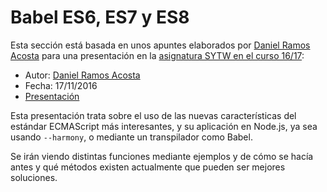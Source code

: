 # Babel ES6, ES7 y ES8

Esta sección está basada en unos apuntes elaborados por [Daniel Ramos Acosta](https://github.com/DanielRamosAcosta)
para una presentación en la [asignatura SYTW en el curso 16/17](https://github.com/ULL-ESIT-SYTW-1617/PresentacionESX_STYW):

* Autor: [Daniel Ramos Acosta](https://github.com/DanielRamosAcosta)
* Fecha: 17/11/2016
* [Presentación](https://github.com/ULL-ESIT-SYTW-1617/PresentacionESX_STYW)

Esta presentación trata sobre el uso de las nuevas características del estándar ECMAScript más interesantes, y su aplicación en Node.js, ya sea usando `--harmony`, o mediante un transpilador como Babel.

Se irán viendo distintas funciones mediante ejemplos y de cómo se hacía antes y qué métodos existen actualmente que pueden ser mejores soluciones.
